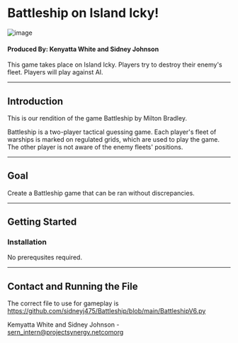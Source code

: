 # **Battleship on Island Icky!**
![image](https://github.com/sidneyj475/Battleship/assets/138689679/7ee11547-1191-457a-9777-dd2cd9a660e8)

#### Produced By: Kenyatta White and Sidney Johnson
This game takes place on Island Icky. Players try to destroy their enemy's fleet. Players will play against AI.
*****
## Introduction


This is our rendition of the game Battleship by Milton Bradley.

Battleship is a two-player tactical guessing game. Each player's fleet of warships is marked on regulated grids, which are used to play the game. The other player is not aware of the enemy fleets' positions. 

****
## Goal
Create a Battleship game that can be ran without discrepancies. 
******

## Getting Started

### Installation

No prerequsites required.
****
## Contact and Running the File

The correct file to use for gameplay is
https://github.com/sidneyj475/Battleship/blob/main/BattleshipV6.py 

Kemyatta White and Sidney Johnson - sern_intern@projectsynergy.netcomorg
